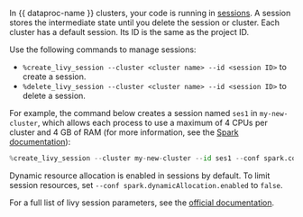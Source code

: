 In {{ dataproc-name }} clusters, your code is running in [sessions](https://livy.incubator.apache.org/docs/latest/rest-api.html#session). A session stores the intermediate state until you delete the session or cluster. Each cluster has a default session. Its ID is the same as the project ID.

Use the following commands to manage sessions:
* `%create_livy_session --cluster <cluster name> --id <session ID>` to create a session.
* `%delete_livy_session --cluster <cluster name> --id <session ID>` to delete a session.

For example, the command below creates a session named `ses1` in `my-new-cluster`, which allows each process to use a maximum of 4 CPUs per cluster and 4 GB of RAM (for more information, see the [Spark documentation](https://spark.apache.org/docs/latest/configuration.html)):

```python
%create_livy_session --cluster my-new-cluster --id ses1 --conf spark.cores.max=4 --conf spark.executor.memory=4g
```

Dynamic resource allocation is enabled in sessions by default. To limit session resources, set `--conf spark.dynamicAllocation.enabled` to `false`.

For a full list of livy session parameters, see the [official documentation](https://livy.incubator.apache.org/docs/latest/rest-api.html).
